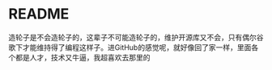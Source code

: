 # README


造轮子是不会造轮子的，这辈子不可能造轮子的，维护开源库又不会，只有偶尔谷歌下才能维持得了编程这样子。进GitHub的感觉呢，就好像回了家一样，里面各个都是人才，技术又牛逼，我超喜欢去那里的

